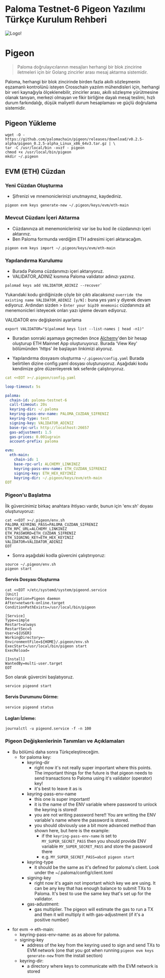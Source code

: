 # Paloma Testnet-6 Pigeon Yazılımı Türkçe Kurulum Rehberi

![Logo!](assets/paloma.png)

# Pigeon

> Paloma doğrulayıcılarının mesajları herhangi bir blok zincirine iletmeleri için bir Golang zincirler arası mesaj aktarma sistemidir.

Paloma, herhangi bir blok zincirinde birden fazla akıllı sözleşmenin eşzamanlı kontrolünü isteyen Crosschain yazılım mühendisleri için,
herhangi bir veri kaynağıyla ölçeklenebilir, zincirler arası, akıllı sözleşme yürütmesine olanak tanıyan, merkezi olmayan ve fikir birliğine dayalı mesaj teslimi, hızlı durum farkındalığı, düşük maliyetli durum hesaplaması ve güçlü doğrulama sistemidir.


## Pigeon Yükleme

```shell
wget -O - https://github.com/palomachain/pigeon/releases/download/v0.2.5-alpha/pigeon_0.2.5-alpha_Linux_x86_64v3.tar.gz | \
tar -C /usr/local/bin -xvzf - pigeon
chmod +x /usr/local/bin/pigeon
mkdir ~/.pigeon
```

## EVM (ETH) Cüzdan

### Yeni Cüzdan Oluşturma
* Şifrenizi ve mnemoniclerinizi unutmayınız, kaydediniz.
```
pigeon evm keys generate-new ~/.pigeon/keys/evm/eth-main
```

### Mevcut Cüzdanı İçeri Aktarma
* Cüzdanınıza ait menemonicleriniz var ise bu kod ile cüzdanınızı içeri aktarınız.
* Ben Paloma formunda verdiğim ETH adresimi içeri aktaracağım.

```
pigeon evm keys import ~/.pigeon/keys/evm/eth-main
```

### Yapılandırma Kurulumu
* Burada Paloma cüzdanımızı içeri aktarıyoruz.
* VALIDATOR_ADINIZ kısmına Paloma validator adınızı yazınız.
```shell
palomad keys add VALIDATOR_ADINIZ --recover`
```
Yukarıdaki kodu girdiğinizde çöyle bir çıktı alacaksınız `override the existing name VALIDATOR_ADINIZ [y/N]:` buna yes yani y diyerek devam ediyoruz. Ardından sizden > `Enter your bip39 mnemonic` cüzdanınıza ait menemonicleri isteyecek onları yazı işleme devam ediyoruz.

VALIDATOR env değişkenini ayarlama
```shell
export VALIDATOR="$(palomad keys list --list-names | head -n1)"
```
* Buradan sonraki aşamaya geçmeden önce [Alchemy](https://alchemy.com/?r=zc3NjI5NzM1NzMxN)'den bir hesap oluşturup ETH Mainnet App oluşturuyoruz. Burada 'View Key' bölümünden 'https' ile başlayan linkimizi alıyoruz.


* Yapılandırma dosyasını oluşturma `~/.pigeon/config.yaml`
Burada belirtilen dizine config.yaml dosyası oluşturuyoruz. Aşağıdaki kodu kendimize göre düzenleyerek tek seferde çalıştırıyoruz.

```yaml
cat <<EOT >~/.pigeon/config.yaml

loop-timeout: 5s

paloma:
  chain-id: paloma-testnet-6
  call-timeout: 20s
  keyring-dir: ~/.paloma
  keyring-pass-env-name: PALOMA_CUZDAN_SIFRENIZ
  keyring-type: test
  signing-key: VALIDATOR_ADINIZ
  base-rpc-url: http://localhost:26657
  gas-adjustment: 1.5
  gas-prices: 0.001ugrain
  account-prefix: paloma

evm:
  eth-main:
    chain-id: 1
    base-rpc-url: ALCHEMY_LINKINIZ
    keyring-pass-env-name: ETH_CUZDAN_SIFRENIZ
    signing-key: ETH_HEX_KEYINIZ
    keyring-dir: ~/.pigeon/keys/evm/eth-main
EOT
```

### Pigeon'u Başlatma

İlk güvercinimiz birkaç anahtara ihtiyacı vardır, bunun için 'env.sh' doyası oluşturuyoruz:

```shell
cat <<EOT >~/.pigeon/env.sh
PALOMA_KEYRING_PASS=PALOMA_CUZDAN_SIFRENIZ
ETH_RPC_URL=ALCHEMY_LINKINIZ
ETH_PASSWORD=ETH_CUZDAN_SIFRENIZ
ETH_SIGNING_KEY=ETH_HEX_KEYINIZ
VALIDATOR=VALIDATOR_ADINIZ
EOT
```

* Sonra aşağıdaki kodla güvercini çalıştırıyoruz:

```shell
source ~/.pigeon/env.sh
pigeon start
```

#### Servis Dosyası Oluşturma


```shell
cat <<EOT >/etc/systemd/system/pigeond.service
[Unit]
Description=Pigeon daemon
After=network-online.target
ConditionPathExists=/usr/local/bin/pigeon

[Service]
Type=simple
Restart=always
RestartSec=5
User=${USER}
WorkingDirectory=~
EnvironmentFile=${HOME}/.pigeon/env.sh
ExecStart=/usr/local/bin/pigeon start
ExecReload=

[Install]
WantedBy=multi-user.target
EOT
```

Son olarak güvercini başlatıyoruz.

```shell
service pigeond start
```

#### Servis Durumunu Görme:
```
service pigeond status
```
#### Logları İzleme:
```
journalctl -u pigeond.service -f -n 100
```

### Pigeon Değişkenlerinin Tanımları ve Açıklamaları
* Bu bölümü daha sonra Türkçeleştireceğim.
  - for paloma key:
	- keyring-dir
      - right now it's not really super important where this points. The important things for the future is that pigeon needs to send transactions to Paloma using it's validator (operator) key!
	  - it's best to leave it as is
	- keyring-pass-env-name
	  - this one is super important!
	  - it is the name of the ENV variable where password to unlock the keyring is stored!
	  - you are not writing password here!! You are writing the ENV variable's name where the password is stored.
	  - you should obviously use a bit more advanced method than shown here, but here is the example:
	    - if the `keyring-pass-env-name` is set to `MY_SUPER_SECRET_PASS` then you should provide ENV variable `MY_SUPER_SECRET_PASS` and store the password there
	    - e.g. `MY_SUPER_SECRET_PASS=abcd pigeon start`
	- keyring-type
	  - it should be the same as it's defined for paloma's client. Look under the ~/.paloma/config/client.toml
	- signing-key
	  - right now it's again not important which key we are using. It can be any key that has enough balance to submit TXs to Paloma. It's best to use the same key that's set up for the validator.
	- gas-adustment:
	  - gas multiplier. The pigeon will estimate the gas to run a TX and then it will multiply it with gas-adjustment (if it's a positive number)
 - for evm -> eth-main:
	- keyring-pass-env-name: as as above for paloma.
	- signing-key
	  - address of the key from the keyring used to sign and send TXs to EVM network (one that you got when running `pigeon evm keys generate-new` from the install section)
	- keyring-dir:
	  - a directory where keys to communicate with the EVM network is stored

